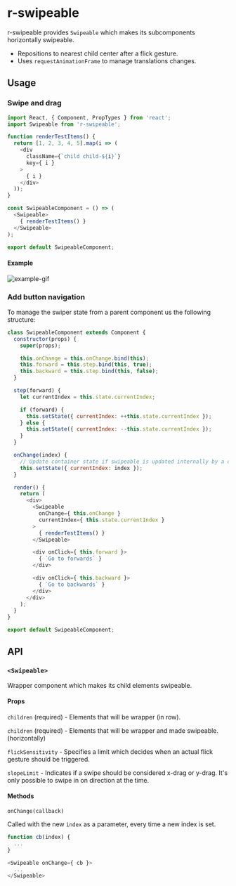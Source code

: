 # r-swipeable
r-swipeable provides `Swipeable` which makes its subcomponents horizontally swipeable.
* Repositions to nearest child center after a flick gesture.
* Uses `requestAnimationFrame` to manage translations changes.

## Usage

### Swipe and drag
```javascript
import React, { Component, PropTypes } from 'react';
import Swipeable from 'r-swipeable';

function renderTestItems() {
  return [1, 2, 3, 4, 5].map(i => (
    <div
      className={`child child-${i}`}
      key={ i }
    >
      { i }
    </div>
  ));
}

const SwipeableComponent = () => (
  <Swipeable>
    { renderTestItems() }
  </Swipeable>
);

export default SwipeableComponent;
```

#### Example

![example-gif](http://gropio.com/stek/file/d3gzts)

### Add button navigation
To manage the swiper state from a parent component us the following structure:

```javascript
class SwipeableComponent extends Component {
  constructor(props) {
    super(props);

    this.onChange = this.onChange.bind(this);
    this.forward = this.step.bind(this, true);
    this.backward = this.step.bind(this, false);
  }

  step(forward) {
    let currentIndex = this.state.currentIndex;

    if (forward) {
      this.setState({ currentIndex: ++this.state.currentIndex });
    } else {
      this.setState({ currentIndex: --this.state.currentIndex });
    }
  }

  onChange(index) {
    // Update container state if swipeable is updated internally by a drag.
    this.setState({ currentIndex: index });
  }

  render() {
    return (
      <div>
        <Swipeable
          onChange={ this.onChange }
          currentIndex={ this.state.currentIndex }
        >
          { renderTestItems() }
        </Swipeable>

        <div onClick={ this.forward }>
          { `Go to forwards` }
        </div>

        <div onClick={ this.backward }>
          { `Go to backwards` }
        </div>
      </div>
    );
  }
}

export default SwipeableComponent;
```

## API

### `<Swipeable>`
Wrapper component which makes its child elements swipeable.

#### Props
`children` (required) - Elements that will be wrapper (in row).

`children` (required) - Elements that will be wrapper and made swipeable. (horizontally)

`flickSensitivity` - Specifies a limit which decides when an actual flick gesture should be triggered.

`slopeLimit` - Indicates if a swipe should be considered x-drag or y-drag. It's only possible to swipe in on direction at the time.

#### Methods
`onChange(callback)`

Called with the new `index` as a parameter, every time a new index is set.

```javascript
function cb(index) {
  ...
}

<Swipeable onChange={ cb }>
  ...
</Swipeable>
```
